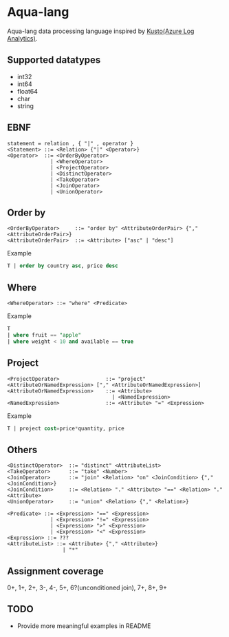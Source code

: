 # Aqua-lang

Aqua-lang data processing language inspired by [Kusto(Azure Log Analytics)](https://docs.loganalytics.io).

## Supported datatypes

- int32
- int64
- float64
- char
- string

## EBNF

```ebnf
statement = relation , { "|" , operator }
<Statement> ::= <Relation> {"|" <Operator>}
<Operator>  ::= <OrderByOperator>
              | <WhereOperator>
              | <ProjectOperator>
              | <DistinctOperator>
              | <TakeOperator>
              | <JoinOperator>
              | <UnionOperator>
```

## Order by

```ebnf
<OrderByOperator>     ::= "order by" <AttributeOrderPair> {"," <AttributeOrderPair>}
<AttributeOrderPair>  ::= <Attribute> ["asc" | "desc"]
```

Example

```sql
T | order by country asc, price desc
```

## Where

```ebnf
<WhereOperator> ::= "where" <Predicate>
```

Example

```sql
T
| where fruit == "apple"
| where weight < 10 and available == true
```

## Project

```ebnf
<ProjectOperator>               ::= "project" <AttributeOrNamedExpression> ["," <AttributeOrNamedExpression>]
<AttributeOrNamedExpression>    ::= <Attribute>
                                  | <NamedExpression>
<NamedExpression>               ::= <Attribute> "=" <Expression>
```

Example

```sql
T | project cost=price*quantity, price
```

## Others

```ebnf
<DistinctOperator>  ::= "distinct" <AttributeList>
<TakeOperator>      ::= "take" <Number>
<JoinOperator>      ::= "join" <Relation> "on" <JoinCondition> {"," <JoinCondition>}
<JoinCondition>     ::= <Relation> "." <Attribute> "==" <Relation> "." <Attribute>
<UnionOperator>     ::= "union" <Relation> {"," <Relation>}

<Predicate> ::= <Expression> "==" <Expression>
              | <Expression> "!=" <Expression>
              | <Expression> ">" <Expression>
              | <Expression> "<" <Expression>
<Expression> ::= ???
<AttributeList> ::= <Attribute> {"," <Attribute>}
                  | "*"
```

## Assignment coverage

0+, 1+, 2+, 3-, 4-, 5+, 6?(unconditioned join), 7+, 8+, 9+

## TODO

- Provide more meaningful examples in README